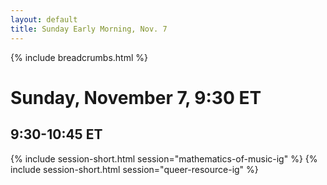 ```yaml
---
layout: default
title: Sunday Early Morning, Nov. 7
---
```

{% include breadcrumbs.html %}

# Sunday, November 7, 9:30 ET

## 9:30-10:45 ET
{% include session-short.html session="mathematics-of-music-ig" %}
{% include session-short.html session="queer-resource-ig" %}



